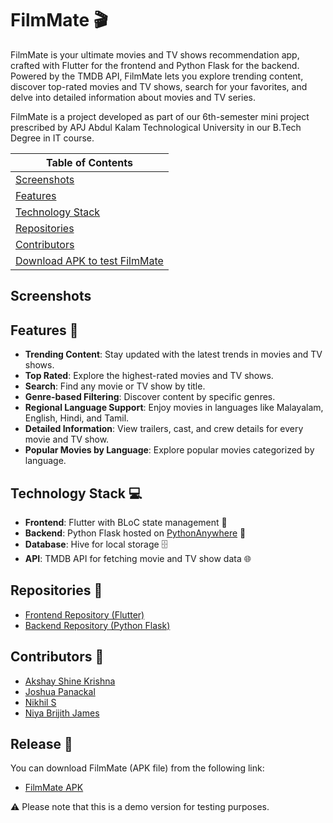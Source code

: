 # FilmMate 🎬

FilmMate is your ultimate movies and TV shows recommendation app, crafted with Flutter for the frontend and Python Flask for the backend. Powered by the TMDB API, FilmMate lets you explore trending content, discover top-rated movies and TV shows, search for your favorites, and delve into detailed information about movies and TV series.

FilmMate is a project developed as part of our 6th-semester mini project prescribed by APJ Abdul Kalam Technological University in our B.Tech Degree in IT course.


| Table of Contents |
|------------------|
| [Screenshots](#Screenshots)        |
| [Features](#Features-)               |
| [Technology Stack](#Technology-stack-) |
| [Repositories](#Repositories-)       |
| [Contributors](#Contributors-)       |
| [Download APK to test FilmMate](#release-)|

## Screenshots

## Features 🌟

- **Trending Content**: Stay updated with the latest trends in movies and TV shows.
- **Top Rated**: Explore the highest-rated movies and TV shows.
- **Search**: Find any movie or TV show by title.
- **Genre-based Filtering**: Discover content by specific genres.
- **Regional Language Support**: Enjoy movies in languages like Malayalam, English, Hindi, and Tamil.
- **Detailed Information**: View trailers, cast, and crew details for every movie and TV show.
- **Popular Movies by Language**: Explore popular movies categorized by language.

## Technology Stack 💻

- **Frontend**: Flutter with BLoC state management 📱
- **Backend**: Python Flask hosted on [PythonAnywhere](https://www.pythonanywhere.com/) 🐍
- **Database**: Hive for local storage 🗄️
- **API**: TMDB API for fetching movie and TV show data 🌐

## Repositories 📂

- [Frontend Repository (Flutter)](https://github.com/FilmMate/frontend)
- [Backend Repository (Python Flask)](https://github.com/FilmMate/backend)

## Contributors 🤝

- [Akshay Shine Krishna](https://github.com/AkshayShineKrishna)
- [Joshua Panackal](https://github.com/Panackal)
- [Nikhil S](https://github.com/NikhilS-IT)
- [Niya Brijith James](https://github.com/Niya-Brijith-James)

## Release 🚀

You can download FilmMate (APK file) from the following link:

- [FilmMate APK](https://github.com/FilmMate/frontend/releases/tag/v1.54-demo)

⚠️ Please note that this is a demo version for testing purposes.
